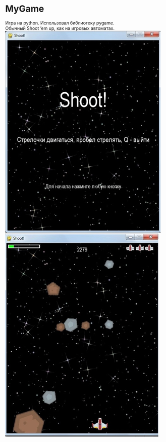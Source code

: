 # MyGame
Игра на python. Использовал библиотеку pygame.
<br>
Обычный Shoot ’em up, как на игровых автоматах.
![menu](o_99GMp5kXY.jpg 'menu')
![game](XZh4IfzAMGc.jpg 'game')
